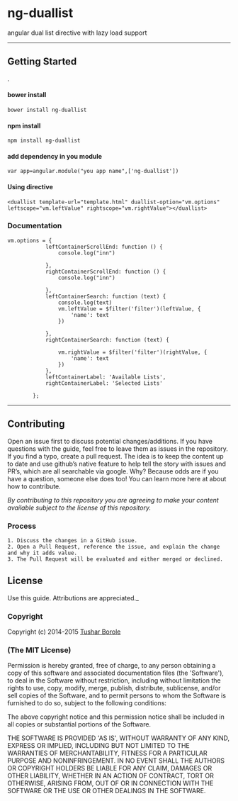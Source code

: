 
ng-duallist
===================

angular dual list directive with lazy load support

----------


Getting Started
-------------

.

####  **bower install**

    bower install ng-duallist

####  **npm install**

    npm install ng-duallist

####  **add dependency in you module**

    var app=angular.module("you app name",['ng-duallist'])
####  **Using directive**

    <duallist template-url="template.html" duallist-option="vm.options" leftscope="vm.leftValue" rightscope="vm.rightValue"></duallist> 


### Documentation





    
    vm.options = {
                leftContainerScrollEnd: function () {
                    console.log("inn")

                },
                rightContainerScrollEnd: function () {
                    console.log("inn")

                },
                leftContainerSearch: function (text) {
                    console.log(text)
                    vm.leftValue = $filter('filter')(leftValue, {
                        'name': text
                    })

                },
                rightContainerSearch: function (text) {

                    vm.rightValue = $filter('filter')(rightValue, {
                        'name': text
                    })
                },
                leftContainerLabel: 'Available Lists',
                rightContainerLabel: 'Selected Lists'

            };

   




----------

## Contributing

Open an issue first to discuss potential changes/additions. If you have questions with the guide, feel free to leave them as issues in the repository. If you find a typo, create a pull request. The idea is to keep the content up to date and use github’s native feature to help tell the story with issues and PR’s, which are all searchable via google. Why? Because odds are if you have a question, someone else does too! You can learn more here at about how to contribute.

*By contributing to this repository you are agreeing to make your content available subject to the license of this repository.*

### Process
    1. Discuss the changes in a GitHub issue.
    2. Open a Pull Request, reference the issue, and explain the change and why it adds value.
    3. The Pull Request will be evaluated and either merged or declined.

## License

 Use this guide. Attributions are appreciated._

### Copyright

Copyright (c) 2014-2015 [Tushar Borole](http://www.tusharborole.com)

### (The MIT License)
Permission is hereby granted, free of charge, to any person obtaining
a copy of this software and associated documentation files (the
'Software'), to deal in the Software without restriction, including
without limitation the rights to use, copy, modify, merge, publish,
distribute, sublicense, and/or sell copies of the Software, and to
permit persons to whom the Software is furnished to do so, subject to
the following conditions:

The above copyright notice and this permission notice shall be
included in all copies or substantial portions of the Software.

THE SOFTWARE IS PROVIDED 'AS IS', WITHOUT WARRANTY OF ANY KIND,
EXPRESS OR IMPLIED, INCLUDING BUT NOT LIMITED TO THE WARRANTIES OF
MERCHANTABILITY, FITNESS FOR A PARTICULAR PURPOSE AND NONINFRINGEMENT.
IN NO EVENT SHALL THE AUTHORS OR COPYRIGHT HOLDERS BE LIABLE FOR ANY
CLAIM, DAMAGES OR OTHER LIABILITY, WHETHER IN AN ACTION OF CONTRACT,
TORT OR OTHERWISE, ARISING FROM, OUT OF OR IN CONNECTION WITH THE
SOFTWARE OR THE USE OR OTHER DEALINGS IN THE SOFTWARE.






